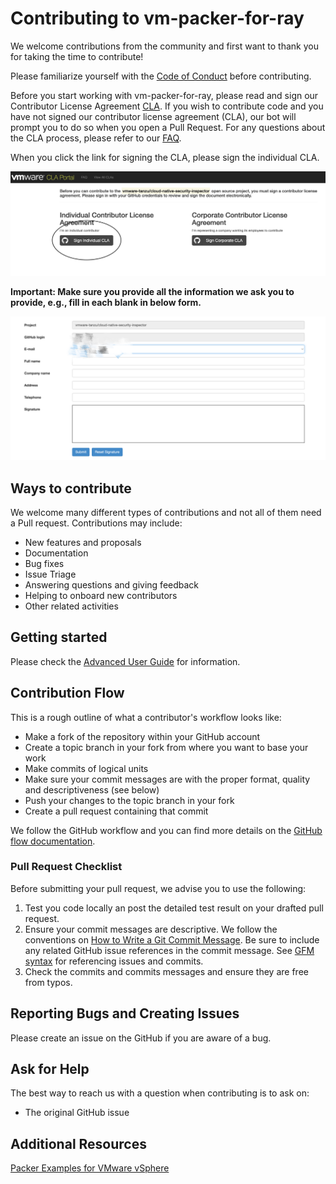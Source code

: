 # Contributing to vm-packer-for-ray

We welcome contributions from the community and first want to thank you for taking the time to contribute!

Please familiarize yourself with the [Code of Conduct](https://github.com/vmware/.github/blob/main/CODE_OF_CONDUCT.md) before contributing.

Before you start working with vm-packer-for-ray, please read and sign our Contributor License Agreement [CLA](https://cla.vmware.com/). If you wish to contribute code and you have not signed our contributor license agreement (CLA), our bot will prompt you to do so when you open a Pull Request. For any questions about the CLA process, please refer to our [FAQ]([https://cla.vmware.com/faq](https://cla.vmware.com/faq)).

When you click the link for signing the CLA, please sign the individual CLA.

<img src="pics/sign-cla.png">

**Important: Make sure you provide all the information we ask you to provide, e.g., fill in each blank in below form.**

<img src="pics/cla-information.png">

## Ways to contribute

We welcome many different types of contributions and not all of them need a Pull request. Contributions may include:

* New features and proposals
* Documentation
* Bug fixes
* Issue Triage
* Answering questions and giving feedback
* Helping to onboard new contributors
* Other related activities

## Getting started

Please check the [Advanced User Guide](Advanced-user-guide.md) for information.

## Contribution Flow

This is a rough outline of what a contributor's workflow looks like:

* Make a fork of the repository within your GitHub account
* Create a topic branch in your fork from where you want to base your work
* Make commits of logical units
* Make sure your commit messages are with the proper format, quality and descriptiveness (see below)
* Push your changes to the topic branch in your fork
* Create a pull request containing that commit

We follow the GitHub workflow and you can find more details on the [GitHub flow documentation](https://docs.github.com/en/get-started/quickstart/github-flow).


### Pull Request Checklist

Before submitting your pull request, we advise you to use the following:

1. Test you code locally an post the detailed test result on your drafted pull request.
2. Ensure your commit messages are descriptive. We follow the conventions on [How to Write a Git Commit Message](http://chris.beams.io/posts/git-commit/). Be sure to include any related GitHub issue references in the commit message. See [GFM syntax](https://guides.github.com/features/mastering-markdown/#GitHub-flavored-markdown) for referencing issues and commits.
3. Check the commits and commits messages and ensure they are free from typos.

## Reporting Bugs and Creating Issues

Please create an issue on the GitHub if you are aware of a bug.

## Ask for Help

The best way to reach us with a question when contributing is to ask on:

* The original GitHub issue

## Additional Resources

[Packer Examples for VMware vSphere](https://github.com/vmware-samples/packer-examples-for-vsphere)

